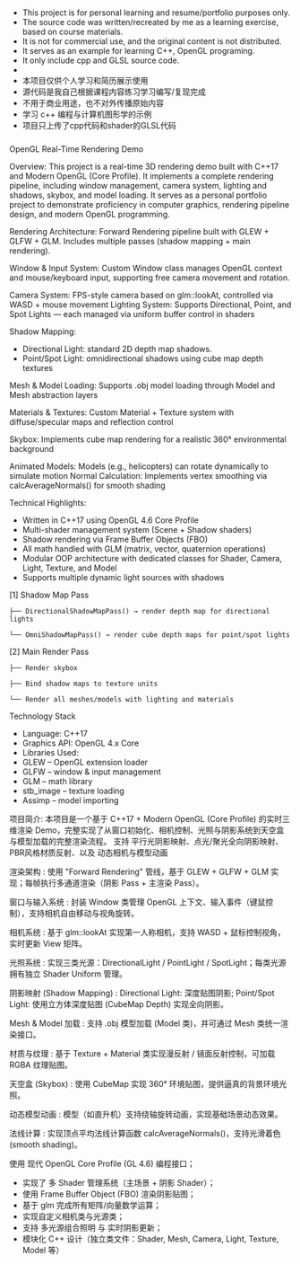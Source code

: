 #####
- This project is for personal learning and resume/portfolio purposes only.
- The source code was written/recreated by me as a learning exercise, based on course materials.
- It is not for commercial use, and the original content is not distributed.
- It serves as an example for learning C++, OpenGL programing.
- It only include cpp and GLSL source code.
- 
- 本项目仅供个人学习和简历展示使用  
- 源代码是我自己根据课程内容练习学习编写/复现完成  
- 不用于商业用途，也不对外传播原始内容
- 学习 c++ 编程与计算机图形学的示例
- 项目只上传了cpp代码和shader的GLSL代码
#####

OpenGL Real-Time Rendering Demo

Overview:
This project is a real-time 3D rendering demo built with C++17 and Modern OpenGL (Core Profile).
It implements a complete rendering pipeline, including window management, camera system, lighting and shadows, skybox, and model loading.
It serves as a personal portfolio project to demonstrate proficiency in computer graphics, rendering pipeline design, and modern OpenGL programming.

Rendering Architecture: Forward Rendering pipeline built with GLEW + GLFW + GLM. Includes multiple passes (shadow mapping + main rendering).

Window & Input System: Custom Window class manages OpenGL context and mouse/keyboard input, supporting free camera movement and rotation.

Camera System: FPS-style camera based on glm::lookAt, controlled via WASD + mouse movement
Lighting System: Supports Directional, Point, and Spot Lights — each managed via uniform buffer control in shaders

Shadow Mapping:
- Directional Light: standard 2D depth map shadows.
- Point/Spot Light: omnidirectional shadows using cube map depth textures
  
Mesh & Model Loading: Supports .obj model loading through Model and Mesh abstraction layers

Materials & Textures: Custom Material + Texture system with diffuse/specular maps and reflection control

Skybox: Implements cube map rendering for a realistic 360° environmental background

Animated Models: Models (e.g., helicopters) can rotate dynamically to simulate motion
Normal Calculation: Implements vertex smoothing via calcAverageNormals() for smooth shading

Technical Highlights:
 - Written in C++17 using OpenGL 4.6 Core Profile
 - Multi-shader management system (Scene + Shadow shaders)
 - Shadow rendering via Frame Buffer Objects (FBO)
 - All math handled with GLM (matrix, vector, quaternion operations)
 - Modular OOP architecture with dedicated classes for Shader, Camera, Light, Texture, and Model
 - Supports multiple dynamic light sources with shadows

[1] Shadow Map Pass

    ├── DirectionalShadowMapPass() → render depth map for directional lights
    
    └── OmniShadowMapPass() → render cube depth maps for point/spot lights

[2] Main Render Pass

    ├── Render skybox
    
    ├── Bind shadow maps to texture units
    
    └── Render all meshes/models with lighting and materials

Technology Stack
 - Language: C++17
 - Graphics API: OpenGL 4.x Core
 - Libraries Used:
 - GLEW – OpenGL extension loader
 - GLFW – window & input management
 - GLM – math library
 - stb_image – texture loading
 - Assimp – model importing


项目简介:
本项目是一个基于 C++17 + Modern OpenGL (Core Profile) 的实时三维渲染 Demo，完整实现了从窗口初始化、相机控制、光照与阴影系统到天空盒与模型加载的完整渲染流程。
支持 平行光阴影映射、点光/聚光全向阴影映射、PBR风格材质反射、以及 动态相机与模型动画

渲染架构 : 使用 "Forward Rendering" 管线，基于 GLEW + GLFW + GLM 实现；每帧执行多通道渲染（阴影 Pass + 主渲染 Pass）。

窗口与输入系统 : 封装 Window 类管理 OpenGL 上下文、输入事件（键鼠控制），支持相机自由移动与视角旋转。

相机系统 : 基于 glm::lookAt 实现第一人称相机，支持 WASD + 鼠标控制视角，实时更新 View 矩阵。

光照系统 : 实现三类光源：DirectionalLight / PointLight / SpotLight；每类光源拥有独立 Shader Uniform 管理。

阴影映射 (Shadow Mapping) : Directional Light: 深度贴图阴影; Point/Spot Light: 使用立方体深度贴图 (CubeMap Depth) 实现全向阴影。

Mesh & Model 加载 : 支持 .obj 模型加载 (Model 类)，并可通过 Mesh 类统一渲染接口。

材质与纹理 : 基于 Texture + Material 类实现漫反射 / 镜面反射控制，可加载 RGBA 纹理贴图。

天空盒 (Skybox) : 使用 CubeMap 实现 360° 环境贴图，提供逼真的背景环境光照。

动态模型动画 :  模型（如直升机）支持绕轴旋转动画，实现基础场景动态效果。

法线计算 : 实现顶点平均法线计算函数 calcAverageNormals()，支持光滑着色 (smooth shading)。

使用 现代 OpenGL Core Profile (GL 4.6) 编程接口；
 - 实现了 多 Shader 管理系统（主场景 + 阴影 Shader）；
 - 使用 Frame Buffer Object (FBO) 渲染阴影贴图；
 - 基于 glm 完成所有矩阵/向量数学运算；
 - 实现自定义相机类与光源类；
 - 支持 多光源组合照明 与 实时阴影更新；
 - 模块化 C++ 设计（独立类文件：Shader, Mesh, Camera, Light, Texture, Model 等）


